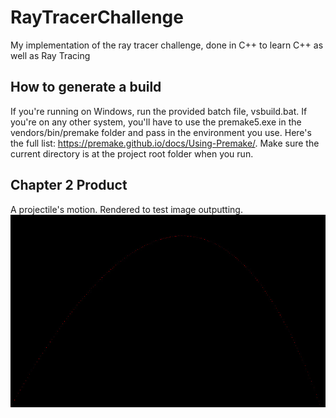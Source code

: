 # RayTracerChallenge
My implementation of the ray tracer challenge, done in C++ to learn C++ as well as Ray Tracing

## How to generate a build

If you're running on Windows, run the provided batch file, vsbuild.bat. If you're on any other system, you'll have to use the premake5.exe in the vendors/bin/premake folder and pass in the environment you use. Here's the full list: https://premake.github.io/docs/Using-Premake/. Make sure the current directory is at the project root folder when you run.

## Chapter 2 Product
A projectile's motion. Rendered to test image outputting.
![](chapter2.jpg)
